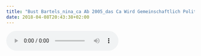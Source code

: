 ```yaml
---
title: "Bust Bartels_nina_ca Ab 2005_das Ca Wird Gemeinschaftlich Politisch"
date: 2018-04-08T20:43:38+02:00
---
```


<audio controls>
	<source src="/audio/bust-bartels_nina_ca-ab-2005_das-ca-wird-gemeinschaftlich-politisch.mp3">
	Your browser does not support the audio element
</audio>